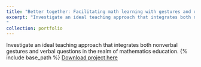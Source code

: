 ```yaml
---
title: "Better together: Facilitating math learning with gestures and questions"
excerpt: "Investigate an ideal teaching approach that integrates both nonverbal gestures and verbal questions in the realm of mathematics education.
"
collection: portfolio
---
```


Investigate an ideal teaching approach that integrates both nonverbal gestures and verbal questions in the realm of mathematics education.
{% include base_path %}
[Download project here](../assets/paper3.pdf)
